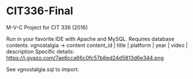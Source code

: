# CIT336-Final
M-V-C Project for CIT 336 (2016)

Run in your favorite IDE with Apache and MySQL. Requires database contents.
vgnostalgia -> content
content_id | title | platform | year | video | description
Specific details: https://i.gyazo.com/7ae6cca66c0fc57b8ed24d5813d6e344.png

See vgnostalgia.sql to import.

